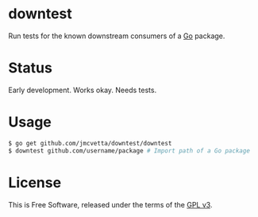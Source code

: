 downtest
========

Run tests for the known downstream consumers of a [Go](http://golang.org) package.


# Status

Early development.  Works okay.  Needs tests.


# Usage

```bash
$ go get github.com/jmcvetta/downtest/downtest
$ downtest github.com/username/package # Import path of a Go package
```

# License

This is Free Software, released under the terms of the [GPL
v3](http://www.gnu.org/copyleft/gpl.html).